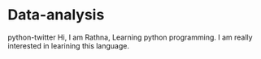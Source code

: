 # Data-analysis
python-twitter
Hi, I am Rathna, Learning python programming.
I am really interested in learining this language.
